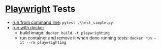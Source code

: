 # [Playwright](https://playwright.dev/docs/intro) Tests

- [run from command line](https://playwright.dev/python/docs/running-tests): ```pytest .\test_simple.py```
- [run with docker](https://playwright.dev/docs/docker)
  - build image: ```docker build -t playwrightimg .```
  - run container and remove it when done running tests: ```docker run -it --rm playwrightimg```